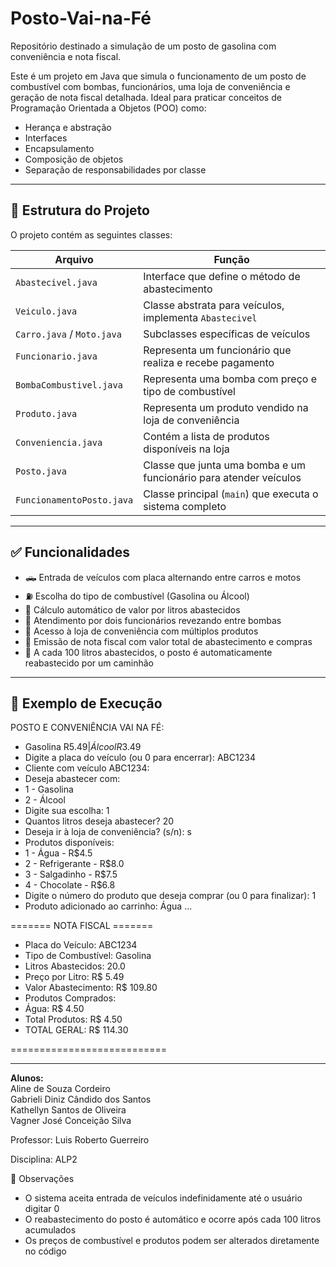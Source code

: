# Posto-Vai-na-Fé
Repositório destinado a simulação de um posto de gasolina com conveniência e nota fiscal.

Este é um projeto em Java que simula o funcionamento de um posto de combustível com bombas, funcionários, uma loja de conveniência e geração de nota fiscal detalhada. Ideal para praticar conceitos de Programação Orientada a Objetos (POO) como:

- Herança e abstração
- Interfaces
- Encapsulamento
- Composição de objetos
- Separação de responsabilidades por classe

---

## 📁 Estrutura do Projeto

O projeto contém as seguintes classes:

| Arquivo                  | Função                                                               |
|--------------------------|-----------------------------------------------------------------------|
| `Abastecivel.java`       | Interface que define o método de abastecimento                        |
| `Veiculo.java`           | Classe abstrata para veículos, implementa `Abastecivel`               |
| `Carro.java` / `Moto.java` | Subclasses específicas de veículos                                  |
| `Funcionario.java`       | Representa um funcionário que realiza e recebe pagamento              |
| `BombaCombustivel.java`  | Representa uma bomba com preço e tipo de combustível                  |
| `Produto.java`           | Representa um produto vendido na loja de conveniência                 |
| `Conveniencia.java`      | Contém a lista de produtos disponíveis na loja                        |
| `Posto.java`             | Classe que junta uma bomba e um funcionário para atender veículos     |
| `FuncionamentoPosto.java`| Classe principal (`main`) que executa o sistema completo              |

---

## ✅ Funcionalidades

- 🛻 Entrada de veículos com placa alternando entre carros e motos
- ⛽ Escolha do tipo de combustível (Gasolina ou Álcool)
- 🧾 Cálculo automático de valor por litros abastecidos
- 👷 Atendimento por dois funcionários revezando entre bombas
- 🛒 Acesso à loja de conveniência com múltiplos produtos
- 🧾 Emissão de nota fiscal com valor total de abastecimento e compras
- 🚛 A cada 100 litros abastecidos, o posto é automaticamente reabastecido por um caminhão

---

## 🧪 Exemplo de Execução

POSTO E CONVENIÊNCIA VAI NA FÉ:
- Gasolina R$5.49 | Álcool R$3.49
- Digite a placa do veículo (ou 0 para encerrar): ABC1234
- Cliente com veículo ABC1234:
- Deseja abastecer com:
- 1 - Gasolina
- 2 - Álcool
- Digite sua escolha: 1
- Quantos litros deseja abastecer? 20
- Deseja ir à loja de conveniência? (s/n): s
- Produtos disponíveis:
- 1 - Água - R$4.5
- 2 - Refrigerante - R$8.0
- 3 - Salgadinho - R$7.5
- 4 - Chocolate - R$6.8
- Digite o número do produto que deseja comprar (ou 0 para finalizar): 1
- Produto adicionado ao carrinho: Água
...

======= NOTA FISCAL =======

- Placa do Veículo: ABC1234
- Tipo de Combustível: Gasolina
- Litros Abastecidos: 20.0
- Preço por Litro: R$ 5.49
- Valor Abastecimento: R$ 109.80
- Produtos Comprados:
- Água: R$ 4.50
- Total Produtos: R$ 4.50
- TOTAL GERAL: R$ 114.30
  
===========================

---

**Alunos:**  
Aline de Souza Cordeiro  
Gabrieli Diniz Cândido dos Santos  
Kathellyn Santos de Oliveira  
Vagner José Conceição Silva  

Professor: Luis Roberto Guerreiro

Disciplina: ALP2

📌 Observações
- O sistema aceita entrada de veículos indefinidamente até o usuário digitar 0
- O reabastecimento do posto é automático e ocorre após cada 100 litros acumulados
- Os preços de combustível e produtos podem ser alterados diretamente no código
